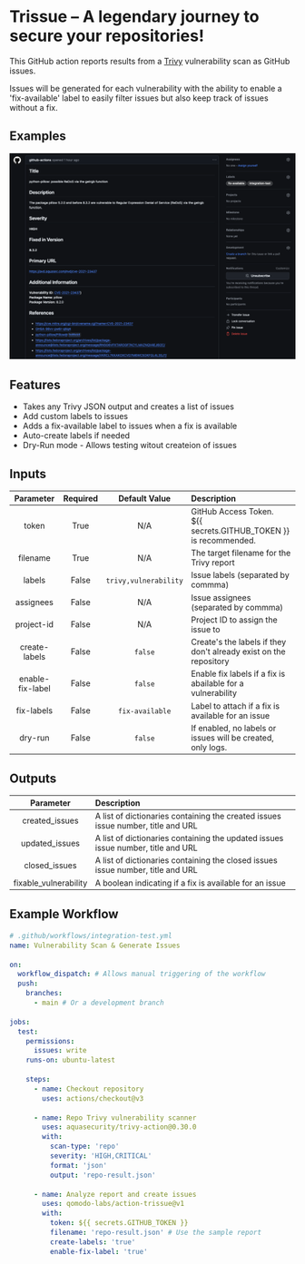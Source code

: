 # Trissue – A legendary journey to secure your repositories!

This GitHub action reports results from a
[Trivy](https://github.com/aquasecurity/trivy) vulnerability scan as GitHub
issues.

Issues will be generated for each vulnerability with the ability to enable a
'fix-available' label to easily filter issues but also keep track of issues
without a fix.

## Examples

![Issue](images/issue1.png)

## Features

- Takes any Trivy JSON output and creates a list of issues
- Add custom labels to issues
- Adds a fix-available label to issues when a fix is available
- Auto-create labels if needed
- Dry-Run mode - Allows testing witout createion of issues

## Inputs

|    Parameter     | Required |     Default Value     | Description                                                         |
| :--------------: | :------: | :-------------------: | :------------------------------------------------------------------ |
|      token       |   True   |          N/A          | GitHub Access Token.<br>${{ secrets.GITHUB_TOKEN }} is recommended. |
|     filename     |   True   |          N/A          | The target filename for the Trivy report                            |
|      labels      |  False   | `trivy,vulnerability` | Issue labels (separated by commma)                                  |
|    assignees     |  False   |          N/A          | Issue assignees (separated by commma)                               |
|    project-id    |  False   |          N/A          | Project ID to assign the issue to                                   |
|  create-labels   |  False   |        `false`        | Create's the labels if they don't already exist on the repository   |
| enable-fix-label |  False   |        `false`        | Enable fix labels if a fix is abailable for a vulnerability         |
|    fix-labels    |  False   |    `fix-available`    | Label to attach if a fix is available for an issue                  |
|     dry-run      |  False   |        `false`        | If enabled, no labels or issues will be created, only logs.         |

## Outputs

|       Parameter       | Description                                                                      |
| :-------------------: | :------------------------------------------------------------------------------- |
|    created_issues     | A list of dictionaries containing the created issues issue number, title and URL |
|    updated_issues     | A list of dictionaries containing the updated issues issue number, title and URL |
|     closed_issues     | A list of dictionaries containing the closed issues issue number, title and URL  |
| fixable_vulnerability | A boolean indicating if a fix is available for an issue                          |

## Example Workflow

```yaml
# .github/workflows/integration-test.yml
name: Vulnerability Scan & Generate Issues

on:
  workflow_dispatch: # Allows manual triggering of the workflow
  push:
    branches:
      - main # Or a development branch

jobs:
  test:
    permissions:
      issues: write
    runs-on: ubuntu-latest

    steps:
      - name: Checkout repository
        uses: actions/checkout@v3

      - name: Repo Trivy vulnerability scanner
        uses: aquasecurity/trivy-action@0.30.0
        with:
          scan-type: 'repo'
          severity: 'HIGH,CRITICAL'
          format: 'json'
          output: 'repo-result.json'

      - name: Analyze report and create issues
        uses: qomodo-labs/action-trissue@v1
        with:
          token: ${{ secrets.GITHUB_TOKEN }}
          filename: 'repo-result.json' # Use the sample report
          create-labels: 'true'
          enable-fix-label: 'true'
```
